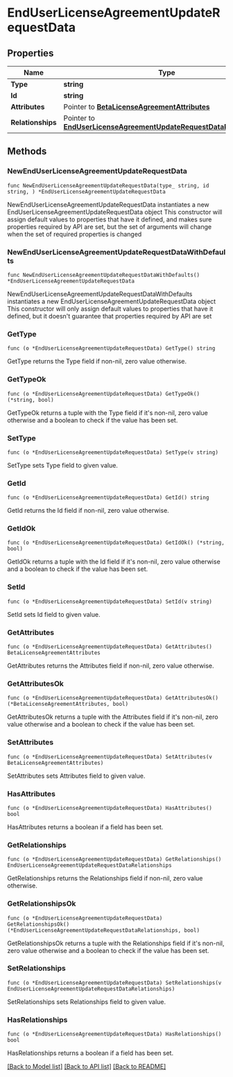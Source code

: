 # EndUserLicenseAgreementUpdateRequestData

## Properties

Name | Type | Description | Notes
------------ | ------------- | ------------- | -------------
**Type** | **string** |  | 
**Id** | **string** |  | 
**Attributes** | Pointer to [**BetaLicenseAgreementAttributes**](BetaLicenseAgreement_attributes.md) |  | [optional] 
**Relationships** | Pointer to [**EndUserLicenseAgreementUpdateRequestDataRelationships**](EndUserLicenseAgreementUpdateRequest_data_relationships.md) |  | [optional] 

## Methods

### NewEndUserLicenseAgreementUpdateRequestData

`func NewEndUserLicenseAgreementUpdateRequestData(type_ string, id string, ) *EndUserLicenseAgreementUpdateRequestData`

NewEndUserLicenseAgreementUpdateRequestData instantiates a new EndUserLicenseAgreementUpdateRequestData object
This constructor will assign default values to properties that have it defined,
and makes sure properties required by API are set, but the set of arguments
will change when the set of required properties is changed

### NewEndUserLicenseAgreementUpdateRequestDataWithDefaults

`func NewEndUserLicenseAgreementUpdateRequestDataWithDefaults() *EndUserLicenseAgreementUpdateRequestData`

NewEndUserLicenseAgreementUpdateRequestDataWithDefaults instantiates a new EndUserLicenseAgreementUpdateRequestData object
This constructor will only assign default values to properties that have it defined,
but it doesn't guarantee that properties required by API are set

### GetType

`func (o *EndUserLicenseAgreementUpdateRequestData) GetType() string`

GetType returns the Type field if non-nil, zero value otherwise.

### GetTypeOk

`func (o *EndUserLicenseAgreementUpdateRequestData) GetTypeOk() (*string, bool)`

GetTypeOk returns a tuple with the Type field if it's non-nil, zero value otherwise
and a boolean to check if the value has been set.

### SetType

`func (o *EndUserLicenseAgreementUpdateRequestData) SetType(v string)`

SetType sets Type field to given value.


### GetId

`func (o *EndUserLicenseAgreementUpdateRequestData) GetId() string`

GetId returns the Id field if non-nil, zero value otherwise.

### GetIdOk

`func (o *EndUserLicenseAgreementUpdateRequestData) GetIdOk() (*string, bool)`

GetIdOk returns a tuple with the Id field if it's non-nil, zero value otherwise
and a boolean to check if the value has been set.

### SetId

`func (o *EndUserLicenseAgreementUpdateRequestData) SetId(v string)`

SetId sets Id field to given value.


### GetAttributes

`func (o *EndUserLicenseAgreementUpdateRequestData) GetAttributes() BetaLicenseAgreementAttributes`

GetAttributes returns the Attributes field if non-nil, zero value otherwise.

### GetAttributesOk

`func (o *EndUserLicenseAgreementUpdateRequestData) GetAttributesOk() (*BetaLicenseAgreementAttributes, bool)`

GetAttributesOk returns a tuple with the Attributes field if it's non-nil, zero value otherwise
and a boolean to check if the value has been set.

### SetAttributes

`func (o *EndUserLicenseAgreementUpdateRequestData) SetAttributes(v BetaLicenseAgreementAttributes)`

SetAttributes sets Attributes field to given value.

### HasAttributes

`func (o *EndUserLicenseAgreementUpdateRequestData) HasAttributes() bool`

HasAttributes returns a boolean if a field has been set.

### GetRelationships

`func (o *EndUserLicenseAgreementUpdateRequestData) GetRelationships() EndUserLicenseAgreementUpdateRequestDataRelationships`

GetRelationships returns the Relationships field if non-nil, zero value otherwise.

### GetRelationshipsOk

`func (o *EndUserLicenseAgreementUpdateRequestData) GetRelationshipsOk() (*EndUserLicenseAgreementUpdateRequestDataRelationships, bool)`

GetRelationshipsOk returns a tuple with the Relationships field if it's non-nil, zero value otherwise
and a boolean to check if the value has been set.

### SetRelationships

`func (o *EndUserLicenseAgreementUpdateRequestData) SetRelationships(v EndUserLicenseAgreementUpdateRequestDataRelationships)`

SetRelationships sets Relationships field to given value.

### HasRelationships

`func (o *EndUserLicenseAgreementUpdateRequestData) HasRelationships() bool`

HasRelationships returns a boolean if a field has been set.


[[Back to Model list]](../README.md#documentation-for-models) [[Back to API list]](../README.md#documentation-for-api-endpoints) [[Back to README]](../README.md)


